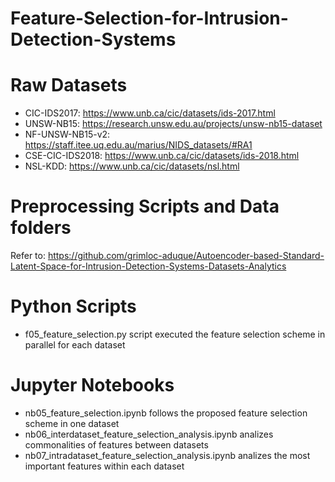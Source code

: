 # Feature-Selection-for-Intrusion-Detection-Systems

# Raw Datasets
* CIC-IDS2017: https://www.unb.ca/cic/datasets/ids-2017.html
* UNSW-NB15: https://research.unsw.edu.au/projects/unsw-nb15-dataset
* NF-UNSW-NB15-v2: https://staff.itee.uq.edu.au/marius/NIDS_datasets/#RA1
* CSE-CIC-IDS2018: https://www.unb.ca/cic/datasets/ids-2018.html
* NSL-KDD: https://www.unb.ca/cic/datasets/nsl.html

# Preprocessing Scripts and Data folders
Refer to: https://github.com/grimloc-aduque/Autoencoder-based-Standard-Latent-Space-for-Intrusion-Detection-Systems-Datasets-Analytics

# Python Scripts
* f05_feature_selection.py script executed the feature selection scheme in parallel for each dataset

# Jupyter Notebooks
* nb05_feature_selection.ipynb follows the proposed feature selection scheme in one dataset
* nb06_interdataset_feature_selection_analysis.ipynb analizes commonalities of features between datasets
* nb07_intradataset_feature_selection_analysis.ipynb analizes the most important features within each dataset
